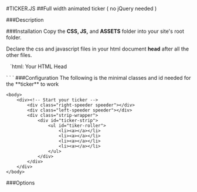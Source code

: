 #TICKER.JS
##Full width animated ticker ( no jQuery needed )

###Description

###Installation
Copy the **CSS, JS,** and **ASSETS** folder into your site's root folder.

Declare the css and javascript files in your html document **head** after all the other files.

` ` `html: Your HTML Head
<head>
    <link rel="stylesheet" href="css/ticker-slider.css"/>
    <script src="js/ticker-slider.js"></script>
</head>
` ` `
###Configuration
The following is the minimal classes and id needed for the **ticker** to work

```html: Your HTML
<body>
    <div><!-- Start your ticker -->
        <div class="right-speeder speeder"></div>
        <div class="left-speeder speeder"></div>
        <div class="strip-wrapper">
            <div id="ticker-strip">
                <ul id="tiker-roller">
                    <li><a></a></li>
                    <li><a></a></li>
                    <li><a></a></li>
                    <li><a></a></li>
                </ul>
            </div>
        </div>
    </div>
</body>
```

###Options